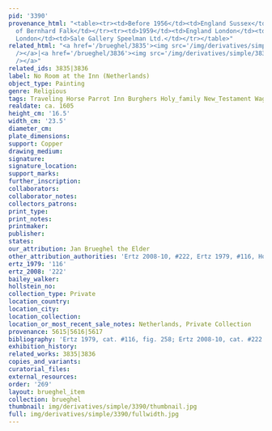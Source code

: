 ```yaml
---
pid: '3390'
provenance_html: "<table><tr><td>Before 1956</td><td>England Sussex</td><td>Collection
  of Bernhard Falk</td></tr><tr><td>1959</td><td>England London</td><td>Gallery Hallsborough</td></tr><tr><td>1977</td><td>England
  London</td><td>Sale Gallery Speelman Ltd.</td></tr></table>"
related_html: "<a href='/brueghel/3835'><img src='/img/derivatives/simple/3835/thumbnail.jpg'
  /></a>|<a href='/brueghel/3836'><img src='/img/derivatives/simple/3836/thumbnail.jpg'
  /></a>"
related_ids: 3835|3836
label: No Room at the Inn (Netherlands)
object_type: Painting
genre: Religious
tags: Traveling Horse Parrot Inn Burghers Holy_family New_Testament Wagon
realdate: ca. 1605
height_cm: '16.5'
width_cm: '23.5'
diameter_cm:
plate_dimensions:
support: Copper
drawing_medium:
signature:
signature_location:
support_marks:
further_inscription:
collaborators:
collaborator_notes:
collectors_patrons:
print_type:
print_notes:
printmaker:
publisher:
states:
our_attribution: Jan Brueghel the Elder
other_attribution_authorities: 'Ertz 2008-10, #222, Ertz 1979, #116, Honig database'
ertz_1979: '116'
ertz_2008: '222'
bailey_walker:
hollstein_no:
collection_type: Private
location_country:
location_city:
location_collection:
location_or_most_recent_sale_notes: Netherlands, Private Collection
provenance: 5615|5616|5617
bibliography: 'Ertz 1979, cat. #116, fig. 258; Ertz 2008-10, cat. #222'
exhibition_history:
related_works: 3835|3836
copies_and_variants:
curatorial_files:
external_resources:
order: '269'
layout: brueghel_item
collection: brueghel
thumbnail: img/derivatives/simple/3390/thumbnail.jpg
full: img/derivatives/simple/3390/fullwidth.jpg
---
```

